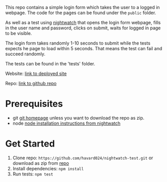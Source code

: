 This repo contains a simple login form which takes the user to a logged in webpage. The code for the pages can be found under the `public` folder.

As well as a test using [nightwatch](https://nightwatchjs.org/) that opens the login form webpage, fills in the user name and password, clicks on submit, waits for logged in page to be visible.

The login form takes randomly 1-10 seconds to submit while the tests expects he page to load within 5 seconds. That means the test can fail and succeed randomly.

The tests can be found in the 'tests' folder.

Website: [link to deployed site](https://testtest-678bb.firebaseapp.com/)

Repo: [link to github repo](https://github.com/havard024/nightwatch-test)

# Prerequisites

- git [git homepage](https://git-scm.com/) unless you want to download the repo as zip.
- node [node installation instructions from nightwatch](https://nightwatchjs.org/gettingstarted/installation/#install-node-js)
                                                   

# Get Started
1. Clone repo: `https://github.com/havard024/nightwatch-test.git` or download as zip from [repo](https://github.com/havard024/nightwatch-test)
2. Install dependencies: `npm install`
2. Run tests: `npm test`

